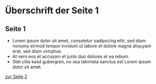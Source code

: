 # Überschrift der Seite 1
## Seite 1

* Lorem ipsum dolor sit amet, consetetur sadipscing elitr, sed diam nonumy eirmod tempor invidunt ut labore et dolore magna aliquyam erat, sed diam voluptua.
* At vero eos et accusam et justo duo dolores et ea rebum.
* Stet clita kasd gubergren, no sea takimata sanctus est Lorem ipsum dolor sit amet.

[zur Seite 2](https://github.com/PeterBrain/pb.repo/blob/master/site_2.md)
